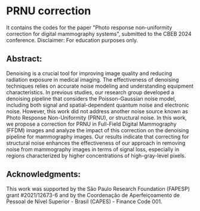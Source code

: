 # PRNU correction

It contains the codes for the paper "Photo response non-uniformity correction for digital mammography systems", submitted to the CBEB 2024 conference. 
Disclaimer: For education purposes only.

## Abstract:
Denoising is a crucial tool for improving image quality and reducing radiation exposure in medical imaging. The effectiveness of denoising techniques relies on accurate noise modeling and understanding equipment characteristics. In previous studies, our research group developed a denoising pipeline that considers the Poisson-Gaussian noise model, including both signal and spatial-dependent quantum noise and electronic noise. However, this work did not address another noise source known as Photo Response Non-Uniformity (PRNU), or structural noise. In this work, we propose a correction for PRNU in Full-Field Digital Mammography (FFDM) images and analyze the impact of this correction on the denoising pipeline for mammography images. Our results indicate that correcting for structural noise enhances the effectiveness of our approach in removing noise from mammography images in terms of signal loss, especially in regions characterized by higher concentrations of high-gray-level pixels.

## Acknowledgments:
This work was supported by the São Paulo Research Foundation (FAPESP) grant #2021/12673-6 and by the Coordenação de Aperfeiçoamento de Pessoal de Nível Superior - Brasil (CAPES) - Finance Code 001.

